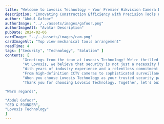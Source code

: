 ```yaml
---
title: "Welcome to Lovosis Technology – Your Premier Hikvision Camera Distributor in Dubai!"
description: "Innovating Construction Efficiency with Precision Tools & Support"
author: "Abdul Gafoor"
authorImage: "../../assets/images/gafoor.png"
authorImageAlt: "Avatar Description"
pubDate: 2024-02-06
cardImage: "../../assets/images/cam.png"
cardImageAlt: "Top view mechanical tools arrangement"
readTime: 4
tags: ["Security", "Technology", "Solution" ]
contents: [
        "Greetings from the team at Lovosis Technology! We're thrilled to extend a warm welcome to all our clients, partners, and friends as we proudly announce ourselves as the top distributor of Hikvision cameras in Dubai",
        "At Lovosis, we believe that security is not just a necessity but a fundamental right. In today's fast-paced world, ensuring the safety of your assets, whether personal or professional, has never been more critical. That's where we come in",
        "With years of industry experience and a relentless commitment to excellence, Lovosis Technology is here to provide you with the most advanced and reliable security solutions available. As the premier distributor of Hikvision cameras in Dubai, we bring to you a comprehensive range of cutting-edge products designed to meet your every security need",
        "From high-definition CCTV cameras to sophisticated surveillance systems, we have everything you need to safeguard your home, business, or institution. Whether you're looking to enhance security in a retail store, office building, or residential complex, our team of experts is here to help you find the perfect solution tailored to your specific requirements",
        "When you choose Lovosis Technology as your trusted security partner, you can rest assured knowing that you're getting the best-in-class products backed by unparalleled expertise and support. Our team is dedicated to providing you with personalized attention, expert guidance, and seamless service from start to finish",
        "Thank you for choosing Lovosis Technology. Together, let's build a safer and more secure future",

"Warm regards",

"Abdul Gafoor",
"CEO & FOUNDER",
"Lovosis Technology"
]
---
```

